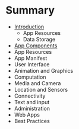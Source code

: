 # Summary

* [Introduction](README.md)
   * App Resources
   * Data Storage
* [App Components](chapter1.md)
* App Resources
* App Manifest
* User Interface
* Animation and Graphics
* Computation
* Media and Camera
* Location and Sensors
* Connectivity
* Text and input
* Administration
* Web Apps
* Best Practices

